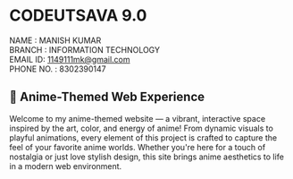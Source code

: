 # CODEUTSAVA 9.0

NAME : MANISH KUMAR  
BRANCH : INFORMATION TECHNOLOGY  
EMAIL ID: 1149111mk@gmail.com  
PHONE NO. : 8302390147  
## 🌸 Anime-Themed Web Experience

Welcome to my anime-themed website — a vibrant, interactive space inspired by the art, color, and energy of anime! From dynamic visuals to playful animations, every element of this project is crafted to capture the feel of your favorite anime worlds. Whether you're here for a touch of nostalgia or just love stylish design, this site brings anime aesthetics to life in a modern web environment.
